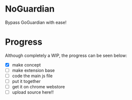# NoGuardian
Bypass GoGuardian with ease!

# Progress
Although completely a WIP, the progress can be seen below:
- [x] make concept
- [ ] make extension base
- [ ] code the main js file
- [ ] put it together
- [ ] get it on chrome webstore
- [ ] upload source here!!

